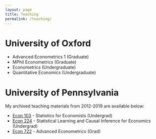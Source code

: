 ```yaml
---
layout: page
title: Teaching
permalink: /teaching/
---
```

<!--- My office hours for the Spring Semester of 2019 will take place on Mondays from 3-4pm and Thursdays from 4-5pm in PCPSE 630. --->

# University of Oxford
- Advanced Econometrics 1 (Graduate)
- MPhil Econometrics (Graduate)
- Econometrics (Undergraduate)
- Quantitative Economics (Undergraduate)

# University of Pennsylvania
My archived teaching materials from 2012-2019 are available below:
- [Econ 103](http://ditraglia.com/Econ103Public) - Statistics for Economists (Undergrad)
- [Econ 224](http://ditraglia.com/econ224) - Statistical Learning and Causal Inference for Economics (Undergrad)
- [Econ 722](http://ditraglia.com/econ722) - Advanced Econometrics (Grad)

